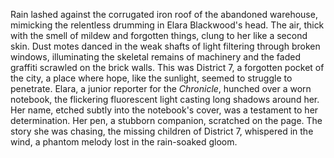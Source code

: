 Rain lashed against the corrugated iron roof of the abandoned warehouse, mimicking the relentless drumming in Elara Blackwood's head.  The air, thick with the smell of mildew and forgotten things, clung to her like a second skin.  Dust motes danced in the weak shafts of light filtering through broken windows, illuminating the skeletal remains of machinery and the faded graffiti scrawled on the brick walls. This was District 7, a forgotten pocket of the city, a place where hope, like the sunlight, seemed to struggle to penetrate.  Elara, a junior reporter for the *Chronicle*, hunched over a worn notebook, the flickering fluorescent light casting long shadows around her. Her name, etched subtly into the notebook's cover, was a testament to her determination.  Her pen, a stubborn companion, scratched on the page. The story she was chasing, the missing children of District 7, whispered in the wind,  a phantom melody lost in the rain-soaked gloom.
